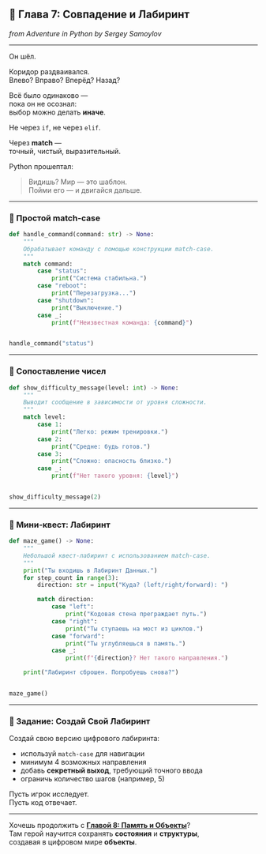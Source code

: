 ## 📖 Глава 7: Совпадение и Лабиринт  
*from Adventure in Python by Sergey Samoylov*

---

Он шёл.

Коридор раздваивался.  
Влево? Вправо? Вперёд? Назад?

Всё было одинаково —  
пока он не осознал:  
выбор можно делать **иначе**.

Не через `if`, не через `elif`.

Через **match** —  
точный, чистый, выразительный.

Python прошептал:

> Видишь? Мир — это шаблон.  
> Пойми его — и двигайся дальше.

---

### 🔹 Простой match-case

```python
def handle_command(command: str) -> None:
    """
    Обрабатывает команду с помощью конструкции match-case.
    """
    match command:
        case "status":
            print("Система стабильна.")
        case "reboot":
            print("Перезагрузка...")
        case "shutdown":
            print("Выключение.")
        case _:
            print(f"Неизвестная команда: {command}")


handle_command("status")
```

---

### 🔹 Сопоставление чисел

```python
def show_difficulty_message(level: int) -> None:
    """
    Выводит сообщение в зависимости от уровня сложности.
    """
    match level:
        case 1:
            print("Легко: режим тренировки.")
        case 2:
            print("Средне: будь готов.")
        case 3:
            print("Сложно: опасность близко.")
        case _:
            print(f"Нет такого уровня: {level}")


show_difficulty_message(2)
```

---

### 🔹 Мини-квест: Лабиринт

```python
def maze_game() -> None:
    """
    Небольшой квест-лабиринт с использованием match-case.
    """
    print("Ты входишь в Лабиринт Данных.")
    for step_count in range(3):
        direction: str = input("Куда? (left/right/forward): ")

        match direction:
            case "left":
                print("Кодовая стена преграждает путь.")
            case "right":
                print("Ты ступаешь на мост из циклов.")
            case "forward":
                print("Ты углубляешься в память.")
            case _:
                print(f"{direction}? Нет такого направления.")

    print("Лабиринт сброшен. Попробуешь снова?")


maze_game()
```

---

### 🧠 Задание: Создай Свой Лабиринт

Создай свою версию цифрового лабиринта:
- используй `match-case` для навигации
- минимум 4 возможных направления
- добавь **секретный выход**, требующий точного ввода
- ограничь количество шагов (например, 5)

Пусть игрок исследует.  
Пусть код отвечает.

---

Хочешь продолжить с [**Главой 8: Память и Объекты**](Chapter_08.md)?  
Там герой научится сохранять **состояния** и **структуры**,  
создавая в цифровом мире **объекты**.
